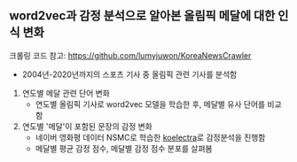 ## word2vec과 감정 분석으로 알아본 올림픽 메달에 대한 인식 변화
크롤링 코드 참고: https://github.com/lumyjuwon/KoreaNewsCrawler
* 2004년-2020년까지의 스포츠 기사 중 올림픽 관련 기사를 분석함 

1. 연도별 메달 관련 단어 변화
    * 연도별 올림픽 기사로 word2vec 모델을 학습한 후, 메달별 유사 단어를 비교함 
2. 연도별 '메달'이 포함된 문장의 감정 변화
    * 네이버 영화평 데이터 NSMC로 학습한 [koelectra](https://huggingface.co/monologg/koelectra-base-finetuned-nsmc)로 감정분석을 진행함  
    * 메달별 평균 감정 점수, 메달별 감정 점수 분포를 살펴봄 
